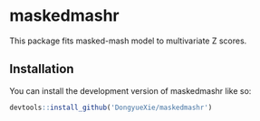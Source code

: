
<!-- README.md is generated from README.Rmd. Please edit that file -->

# maskedmashr

<!-- badges: start -->
<!-- badges: end -->

This package fits masked-mash model to multivariate Z scores.

## Installation

You can install the development version of maskedmashr like so:

``` r
devtools::install_github('DongyueXie/maskedmashr')
```
